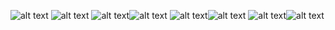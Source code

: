 
 ![alt text](https://github.com/luiscisneros356/Ecommerce/blob/main/Imagenes/Screenshot_1643660566.png) ![alt text](https://github.com/luiscisneros356/Ecommerce/blob/main/Imagenes/Screenshot_1643660642.png)
 ![alt text](https://github.com/luiscisneros356/Ecommerce/blob/main/Imagenes/Screenshot_1643660651.png)![alt text](https://github.com/luiscisneros356/Ecommerce/blob/main/Imagenes/Screenshot_1643660664.png)
 ![alt text](https://github.com/luiscisneros356/Ecommerce/blob/main/Imagenes/Screenshot_1643660690.png)![alt text](https://github.com/luiscisneros356/Ecommerce/blob/main/Imagenes/Screenshot_1643660702.png)
![alt text](https://github.com/luiscisneros356/Ecommerce/blob/main/Imagenes/Screenshot_1643660706.png)![alt text](https://github.com/luiscisneros356/Ecommerce/blob/main/Imagenes/Screenshot_1643660719.png)
 
